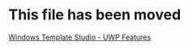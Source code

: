 # This file has been moved

[Windows Template Studio - UWP Features](https://github.com/microsoft/WindowsTemplateStudio/blob/release/docs/UWP/features/readme.md)
